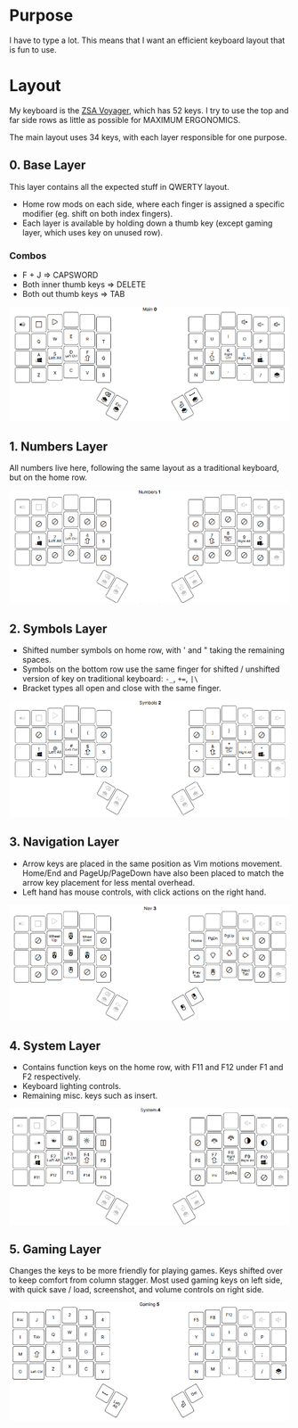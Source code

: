 # Purpose

I have to type a lot. This means that I want an efficient keyboard layout that is fun to use. 

# Layout

My keyboard is the [ZSA Voyager](https://www.zsa.io/voyager), which has 52 keys. I try to use the top and far side rows as little as possible for MAXIMUM ERGONOMICS. 

The main layout uses 34 keys, with each layer responsible for one purpose.

## 0. Base Layer

This layer contains all the expected stuff in QWERTY layout. 

- Home row mods on each side, where each finger is assigned a specific modifier (eg. shift on both index fingers).
- Each layer is available by holding down a thumb key (except gaming layer, which uses key on unused row).

### Combos
- F + J => CAPSWORD
- Both inner thumb keys => DELETE
- Both out thumb keys => TAB

![Layer 0](./layer0.PNG)

## 1. Numbers Layer

All numbers live here, following the same layout as a traditional keyboard, but on the home row. 

![Layer 1](./layer1.PNG)

## 2. Symbols Layer

- Shifted number symbols on home row, with ' and " taking the remaining spaces.
- Symbols on the bottom row use the same finger for shifted / unshifted version of key on traditional keyboard: `-_`, `+=`, `|\`
- Bracket types all open and close with the same finger. 

![Layer 2](./layer2.PNG)

## 3. Navigation Layer
 
- Arrow keys are placed in the same position as Vim motions movement. Home/End and PageUp/PageDown have also been placed to match the arrow key placement for less mental overhead.
- Left hand has mouse controls, with click actions on the right hand. 

![Layer 3](./layer3.PNG)

## 4. System Layer

- Contains function keys on the home row, with F11 and F12 under F1 and F2 respectively. 
- Keyboard lighting controls.
- Remaining misc. keys such as insert.

![Layer 4](./layer4.PNG)

## 5. Gaming Layer

Changes the keys to be more friendly for playing games. Keys shifted over to keep comfort from column stagger. Most used gaming keys on left side, with quick save / load, screenshot, and volume controls on right side. 

![Layer 5](./layer5.PNG)
